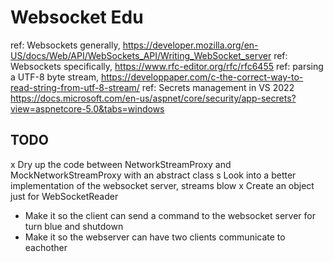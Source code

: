 # Websocket Edu

ref:  Websockets generally, https://developer.mozilla.org/en-US/docs/Web/API/WebSockets_API/Writing_WebSocket_server
ref:  Websockets specifically, https://www.rfc-editor.org/rfc/rfc6455
ref:  parsing a UTF-8 byte stream, https://developpaper.com/c-the-correct-way-to-read-string-from-utf-8-stream/
ref:  Secrets management in VS 2022 https://docs.microsoft.com/en-us/aspnet/core/security/app-secrets?view=aspnetcore-5.0&tabs=windows


## TODO

x Dry up the code between NetworkStreamProxy and MockNetworkStreamProxy with an abstract class
s Look into a better implementation of the websocket server, streams blow
x Create an object just for WebSocketReader
- Make it so the client can send a command to the websocket server for turn blue and shutdown
- Make it so the webserver can have two clients communicate to eachother
